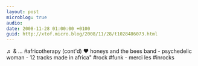 ```yaml
---
layout: post
microblog: true
audio: 
date: 2008-11-28 01:00:00 +0100
guid: http://xtof.micro.blog/2008/11/28/t1028486073.html
---
```

♬ &amp; ... #africotherapy (cont'd)  ♥ honeys and the bees band - psychedelic woman - 12 tracks made in africa" #rock #funk - merci les #inrocks

